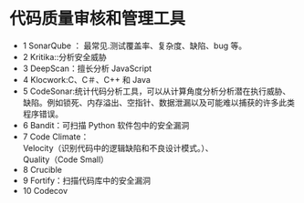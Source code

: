 # 代码质量审核和管理工具

- 1 SonarQube ： 最常见.测试覆盖率、复杂度、缺陷、bug 等。
- 2 Kritika::分析安全威胁
- 3 DeepScan：擅长分析 JavaScript
- 4 Klocwork:C、C＃、C++ 和 Java
- 5 CodeSonar:统计代码分析工具，可以从计算角度分析分析潜在执行威胁、缺陷。例如锁死、内存溢出、空指针、数据泄漏以及可能难以捕获的许多此类程序错误。
- 6 Bandit：可扫描 Python 软件包中的安全漏洞
- 7 Code Climate：  
  Velocity（识别代码中的逻辑缺陷和不良设计模式。）、  
  Quality（Code Small）
- 8 Crucible
- 9 Fortify：扫描代码库中的安全漏洞
- 10 Codecov
